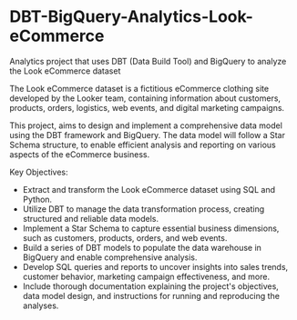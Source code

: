 # DBT-BigQuery-Analytics-Look-eCommerce
Analytics project that uses DBT (Data Build Tool) and BigQuery to analyze the Look eCommerce dataset

The Look eCommerce dataset is a fictitious eCommerce clothing site developed by the Looker team, containing information about customers, products, orders, logistics, web events, and digital marketing campaigns.

This project, aims to design and implement a comprehensive data model using the DBT framework and BigQuery. The data model will follow a Star Schema structure, to enable efficient analysis and reporting on various aspects of the eCommerce business.

Key Objectives:

* Extract and transform the Look eCommerce dataset using SQL and Python.
* Utilize DBT to manage the data transformation process, creating structured and reliable data models.
* Implement a Star Schema to capture essential business dimensions, such as customers, products, orders, and web events.
* Build a series of DBT models to populate the data warehouse in BigQuery and enable comprehensive analysis.
* Develop SQL queries and reports to uncover insights into sales trends, customer behavior, marketing campaign effectiveness, and more.
* Include thorough documentation explaining the project's objectives, data model design, and instructions for running and reproducing the analyses.
